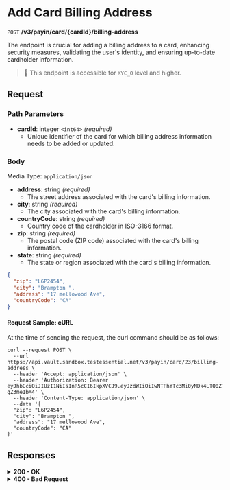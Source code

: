 # Add Card Billing Address

`POST` **/v3/payin/card/{cardId}/billing-address**

The endpoint is crucial for adding a billing address to a card, enhancing security measures, validating the user's identity, and ensuring up-to-date cardholder information.

> 📘 This endpoint is accessible for `KYC_0` level and higher.

## Request

### Path Parameters
- **cardId**: integer `<int64>` *(required)*
  - Unique identifier of the card for which billing address information needs to be added or updated.

### Body

Media Type: `application/json`

- **address**: string *(required)*
  - The street address associated with the card's billing information.
- **city**: string *(required)*
  - The city associated with the card's billing information.
- **countryCode**: string *(required)*
  - Country code of the cardholder in ISO-3166 format.
- **zip**: string *(required)*
  - The postal code (ZIP code) associated with the card's billing information.
- **state**: string *(required)*
  - The state or region associated with the card's billing information.

```json json_schema
{
  "zip": "L6P2454",
  "city": "Brampton ",
  "address": "17 mellowood Ave",
  "countryCode": "CA"
}
```

#### **Request Sample: cURL**

At the time of sending the request, the curl command should be as follows:

```curl cURL
curl --request POST \
  --url https://api.vault.sandbox.testessential.net/v3/payin/card/23/billing-address \
  --header 'Accept: application/json' \
  --header 'Authorization: Bearer eyJhbGciOiJIUzI1NiIsInR5cCI6IkpXVCJ9.eyJzdWIiOiIwNTFhYTc3Mi0yNDk4LTQ0ZTEtODdmYi0zYzNhZDdlMTY1ODgiLCJleHAiOjE3MTE3ODM4OTYsImlhdCI6MTcxMTY5NzQ5Nn0.GBWhOHEIbiOipMa1kXMsamNqT1I6pFBe3-gZ3me1bM4' \
  --header 'Content-Type: application/json' \
  --data '{
  "zip": "L6P2454",
  "city": "Brampton ",
  "address": "17 mellowood Ave",
  "countryCode": "CA"
}'
```

## Responses

<details>
<summary><strong>200 - OK</strong></summary>
  
200 OK status, indicating that the card's billing address has been added successfully.
  
**Media type:** `application/json`
  
</details>


<details>
<summary><strong>400 - Bad Request</strong></summary>

The response status code indicates that the requested page was not found on the server.
  
- **Media type:** `application/json`
  
  

- **message:** string
  - Message displayed to the user.

- **field:** string
  - Specifies the field in the request that caused the error.

- **errorId:** integer
  - Identifier of the error.

- **systemId:** string
  - Identifier of the component.

- **originalMessage:** string
  - The original error message.

- **errorStackTrace:** string
  - The place where the error occurred in the code.

- **data:** object
  - Additional data related to the error, structured as key-value pairs.
    - **additionalProp1:** object
    - **additionalProp2:** object
    - **additionalProp3:** object

- **error:** string
  - Identifier of the error.

    
**Responses example**

```json
{
  "error": "COMMON",
  "errorId": 0,
  "message": "Sorry for inconvenience. We're fixing the issue. If you have urgent questions, contact support",
  "systemId": "core"
}
```

</details>
